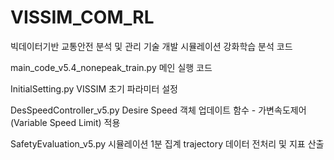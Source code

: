 # VISSIM_COM_RL
빅데이터기반 교통안전 분석 및 관리 기술 개발 시뮬레이션 강화학습 분석 코드

main_code_v5.4_nonepeak_train.py
메인 실행 코드

InitialSetting.py
VISSIM 초기 파라미터 설정

DesSpeedController_v5.py
Desire Speed 객체 업데이트 함수 - 가변속도제어(Variable Speed Limit) 적용

SafetyEvaluation_v5.py
시뮬레이션 1분 집계 trajectory 데이터 전처리 및 지표 산출 
